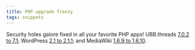 ```yaml
---
title: PHP upgrade frenzy
tags: snippets
---
```


Security holes galore fixed in all your favorite PHP apps! UBB.threads [7.0.2 to 7.1](http://wincent.dev/wiki/UBB.threads_7.0.2_to_7.1_upgrade_notes); WordPress [2.1 to 2.1.1](http://wincent.dev/a/kb/index.php?title=Upgrading_from_WordPress_2.1_to_2.1.1_using_Subversion&rcid=961); and MediaWiki [1.6.9 to 1.6.10](http://wincent.dev/wiki/Upgrading_from_MediaWiki_1.6.9_to_1.6.10_using_Subversion#.5B.5BSubversion.5D.5D_update_notes).

